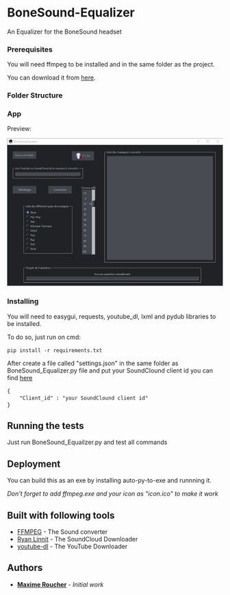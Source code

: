 # BoneSound-Equalizer

An Equalizer for the BoneSound headset

### Prerequisites

You will need ffmpeg to be installed and in the same folder as the project.

You can download it from [here](https://ffmpeg.org/).

### Folder Structure

### App

Preview:

![Alt text](./image/Screen.png "BoneSound Equalizer")

### Installing

You will need to easygui, requests, youtube_dl, lxml and pydub libraries to be installed.

To do so, just run on cmd:

```
pip install -r requirements.txt
```

After create a file called "settings.json" in the same folder as BoneSound_Equalizer.py file and put your SoundClound client id you can find [here](https://developers.soundcloud.com/docs/api/guide)

```
{
    "Client_id" : "your SoundClound client id"
}
```

## Running the tests

Just run BoneSound_Equailzer.py and test all commands

## Deployment

You can build this as an exe by installing auto-py-to-exe and runnning it.

_Don't forget to add ffmpeg.exe and your icon as "icon.ico" to make it work_

## Built with following tools

- [FFMPEG](https://ffmpeg.org/) - The Sound converter
- [Ryan Linnit](https://github.com/linnit/Soundcloud-Downloader/blob/master/soundcloud-downloader.py) - The SoundCloud Downloader
- [youtube-dl](https://github.com/ytdl-org/youtube-dl/blob/master/README.md#readme) - The YouTube Downloader

## Authors

- [**Maxime Roucher**](https://github.com/maximeroucher) - _Initial work_

